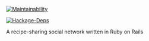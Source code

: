 [![Maintainability](https://api.codeclimate.com/v1/badges/e8fc27de107da6bb15e2/maintainability)](https://codeclimate.com/github/igorduarte/my-cookbook/maintainability)

[![Hackage-Deps](https://img.shields.io/hackage-deps/v/lens.svg?style=for-the-badge)]()

A recipe-sharing social network written in Ruby on Rails

